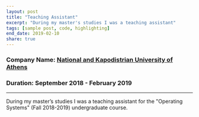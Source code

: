 ```yaml
---
layout: post
title: "Teaching Assistant"
excerpt: "During my master's studies I was a teaching assistant"
tags: [sample post, code, highlighting]
end_date: 2019-02-10
share: true
---
```


### Company Name: [National and Kapodistrian University of Athens](https://en.uoa.gr/)

### Duration: September 2018 - February 2019

---

During my master’s studies I was a teaching assistant for the "Operating Systems" (Fall 2018-2019) undergraduate course.
